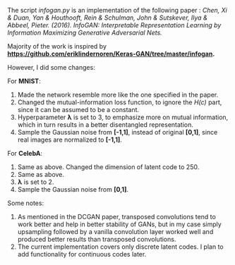 The script *infogan.py* is an implementation of the following paper : *Chen, Xi & Duan, Yan & Houthooft, Rein & Schulman, John & Sutskever, Ilya & Abbeel, Pieter. (2016). InfoGAN: Interpretable Representation Learning by Information Maximizing Generative Adversarial Nets.*

Majority of the work is inspired by **https://github.com/eriklindernoren/Keras-GAN/tree/master/infogan.**

However, I did some changes:

For **MNIST**:
1. Made the network resemble more like the one specified in the paper.
2. Changed the mutual-information loss function, to ignore the *H(c)* part, since it can be assumed to be a constant. 
3. Hyperparameter **λ** is set to 3, to emphasize more on mutual information, which in turn results in a better disentangled representation.
4. Sample the Gaussian noise from **[-1,1]**, instead of original **[0,1]**, since real images are normalized to **[-1,1]**.

For **CelebA**:
1. Same as above. Changed the dimension of latent code to 250.
2. Same as above.
3. **λ** is set to 2.
4. Sample the Gaussian noise from **[0,1]**.

Some notes:
1. As mentioned in the DCGAN paper, transposed convolutions tend to work better and  help in better stability of GANs, but in my case simply upsampling followed by a vanilla 
convolution layer worked well and produced better results than transposed convolutions.
2. The current implementation covers only discrete latent codes. I plan to add functionality for continuous codes later.